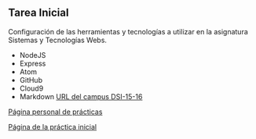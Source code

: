 ## Tarea Inicial

Configuración de las herramientas y tecnologías a utilizar en la asignatura Sistemas y Tecnologías Webs.

* NodeJS
* Express
* Atom
* GitHub
* Cloud9
* Markdown
[URL del campus DSI-15-16](https://campusvirtual.ull.es/1516/course/view.php?id=144)


[Página personal de prácticas](http://joshuape.github.io/)

[Página de la práctica inicial](https://joshuape.github.io/tareas-iniciales-joshuasamuel/)
